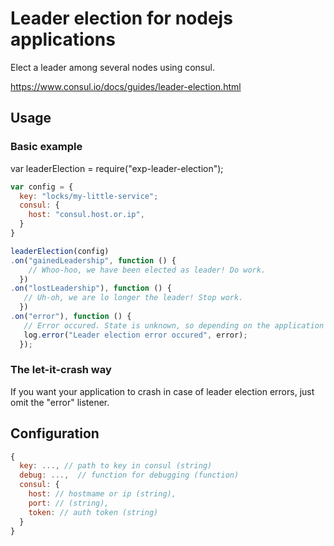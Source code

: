 # Leader election for nodejs applications

Elect a leader among several nodes using consul.

https://www.consul.io/docs/guides/leader-election.html

## Usage

### Basic example

var leaderElection = require("exp-leader-election");

```javascript
var config = {
  key: "locks/my-little-service";
  consul: {
    host: "consul.host.or.ip",
  }
}

leaderElection(config)
.on("gainedLeadership", function () {
    // Whoo-hoo, we have been elected as leader! Do work.
  })
.on("lostLeadership"), function () {
   // Uh-oh, we are lo longer the leader! Stop work.
  })
.on("error"), function () {
   // Error occured. State is unknown, so depending on the application we might need to stop work.
   log.error("Leader election error occured", error);
  });
```

### The let-it-crash way

If you want your application to crash in case of leader election errors, just omit the
"error" listener.

## Configuration

```javascript
{
  key: ..., // path to key in consul (string)
  debug: ...,  // function for debugging (function)
  consul: {
    host: // hostmame or ip (string),
    port: // (string),
    token: // auth token (string)
  }
}
```
